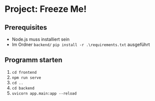# Project: Freeze Me!

## Prerequisites
- Node.js muss installiert sein
- Im Ordner ```backend/``` ```pip install -r .\requirements.txt``` ausgeführt

## Programm starten
1. ```cd frontend```
2. ```npm run serve```
3. ```cd ..```
4. ```cd backend```
5. ```uvicorn app.main:app --reload```
